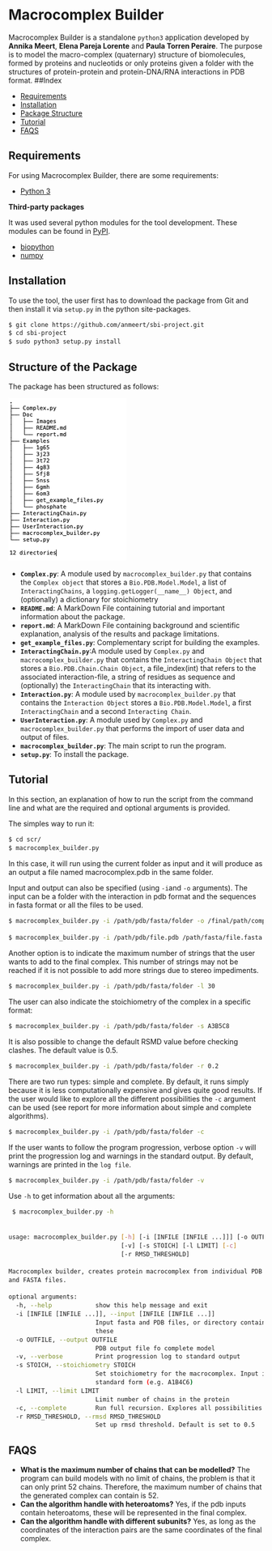 # Macrocomplex Builder
Macrocomplex Builder is a standalone `python3` application developed by **Annika Meert**, **Elena Pareja Lorente** and **Paula Torren Peraire**. The purpose is to model the macro-complex (quaternary) structure of biomolecules, formed by proteins and nucleotids or only proteins given a folder with the structures of protein-protein and protein-DNA/RNA interactions in PDB format. 
##Index


- [Requirements](#Requirements)
- [Installation](#Installation)
- [Package Structure](#Structure-of-the-Package)
- [Tutorial](#Tutorial)
- [FAQS](#FAQS)




## Requirements
For using Macrocomplex Builder, there are some requirements:

* [Python 3](https://www.python.org/)

**Third-party packages**

It was used several python modules for the tool development. These modules can be found in [PyPI](https://pypi.org/). 

* [biopython](https://pypi.org/project/biopython/)
* [numpy](https://pypi.org/project/numpy/)

## Installation

To use the tool, the user first has to download the package from Git and then install it via `setup.py` in the python site-packages.

 ```bash
 $ git clone https://github.com/anmeert/sbi-project.git
 $ cd sbi-project
 $ sudo python3 setup.py install
 ``` 
## Structure of the Package
The package has been structured as follows:

![Tree](documentation/tree.png)

* **`Complex.py`**: A module used by `macrocomplex_builder.py` that contains the `Complex object` that stores a `Bio.PDB.Model.Model`, a list of `InteractingChains`, a `logging.getLogger(__name__) Object`, and (optionally) a dictionary for stoichiometry
* **`README.md`**: A MarkDown File containing tutorial and important information about the package. 
* **`report.md`**: A MarkDown File containing background and scientific explanation, analysis of the results and package limitations. 
* **`get_example_files.py`**: Complementary script for building the examples. 
* **`InteractingChain.py`**:A module used by `Complex.py` and `macrocomplex_builder.py` that contains the `InteractingChain Object` that stores a `Bio.PDB.Chain.Chain Object`, a file_index(int) that refers to the associated interaction-file, a string of residues as sequence and (optionally) the `InteractingChain` that its interacting with.
* **`Interaction.py`**: A module used by `macrocomplex_builder.py` that contains the `Interaction Object` stores a `Bio.PDB.Model.Model`, a first `InteractingChain` and a second `Interacting Chain`.
* **`UserInteraction.py`**: A module used by `Complex.py` and `macrocomplex_builder.py` that performs the import of user data and output of files.
* **`macrocomplex_builder.py`**: The main script to run the program. 
* **`setup.py`**: To install the package.


## Tutorial

In this section, an explanation of how to run the script from the command line and what are the required and optional arguments is provided. 

The simples way to run it:

 ```bash
 $ cd scr/
 $ macrocomplex_builder.py
 ```
In this case, it will run using the current folder as input and it will produce as an output a file named macrocomplex.pdb in the same folder. 

Input and output can also be specified (using `-i`and `-o` arguments). The input can be a folder with the interaction in pdb format and the sequences in fasta format or all the files to be used.
 
 ```bash
 $ macrocomplex_builder.py -i /path/pdb/fasta/folder -o /final/path/complex_name.pdb
 
 $ macrocomplex_builder.py -i /path/pdb/file.pdb /path/fasta/file.fasta -o /final/path/complex_name.pdb
 ```
Another option is to indicate the maximum number of strings that the user wants to add to the final complex. This number of strings may not be reached if it is not possible to add more strings due to stereo impediments. 

 ```bash
 $ macrocomplex_builder.py -i /path/pdb/fasta/folder -l 30
 ```
The user can also indicate the stoichiometry of the complex in a specific format:

 ```bash
 $ macrocomplex_builder.py -i /path/pdb/fasta/folder -s A3B5C8
 ```
It is also possible to change the default RSMD value before checking clashes. The default value is 0.5.

 ```bash
 $ macrocomplex_builder.py -i /path/pdb/fasta/folder -r 0.2
 ```

There are two run types: simple and complete. By default, it runs simply because it is less computationally expensive and gives quite good results. If the user would like to explore all the different possibilities the `-c` argument can be used (see report for more information about simple and complete algorithms). 

 ```bash
 $ macrocomplex_builder.py -i /path/pdb/fasta/folder -c
 ```
If the user wants to follow the program progression, verbose option `-v` will print the progression log and warnings in the standard output. By default, warnings are printed in the `log file`. 

 ```bash
 $ macrocomplex_builder.py -i /path/pdb/fasta/folder -v
 ```

Use `-h` to get information about all the arguments: 

```bash
 $ macrocomplex_builder.py -h 
 

usage: macrocomplex_builder.py [-h] [-i [INFILE [INFILE ...]]] [-o OUTFILE]
                               [-v] [-s STOICH] [-l LIMIT] [-c]
                               [-r RMSD_THRESHOLD]

Macrocomplex builder, creates protein macrocomplex from individual PDB files
and FASTA files.

optional arguments:
  -h, --help            show this help message and exit
  -i [INFILE [INFILE ...]], --input [INFILE [INFILE ...]]
                        Input fasta and PDB files, or directory containing
                        these
  -o OUTFILE, --output OUTFILE
                        PDB output file fo complete model
  -v, --verbose         Print progression log to standard output
  -s STOICH, --stoichiometry STOICH
                        Set stoichiometry for the macrocomplex. Input in
                        standard form (e.g. A1B4C6)
  -l LIMIT, --limit LIMIT
                        Limit number of chains in the protein
  -c, --complete        Run full recursion. Explores all possibilities
  -r RMSD_THRESHOLD, --rmsd RMSD_THRESHOLD
                        Set up rmsd threshold. Default is set to 0.5
```

## FAQS
* **What is the maximum number of chains that can be modelled?** The program can build models with no limit of chains, the problem is that it can only print 52 chains. Therefore, the maximum number of chains that the generated complex can contain is 52.
* **Can the algorithm handle with heteroatoms?** Yes, if the pdb inputs contain heteroatoms, these will be represented in the final complex.
* **Can the algorithm handle with different subunits?** Yes, as long as the coordinates of the interaction pairs are the same coordinates of the final complex. 










